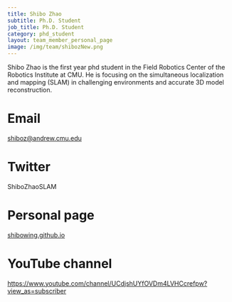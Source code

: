 ```yaml
---
title: Shibo Zhao
subtitle: Ph.D. Student
job_title: Ph.D. Student
category: phd_student
layout: team_member_personal_page
image: /img/team/shibozNew.png
---
```


Shibo Zhao is the first year phd student in the Field Robotics Center of the Robotics Institute at CMU. 
He is focusing on the simultaneous localization and mapping (SLAM) in challenging environments and accurate 3D model reconstruction.

# Email #
shiboz@andrew.cmu.edu

# Twitter #
ShiboZhaoSLAM
# Personal page #
<a href="https://shibowing.github.io" target="_blank">shibowing.github.io</a>

# YouTube channel #
<a href="https://www.youtube.com/channel/UCdjshUYfOVDm4LVHCcrefpw?view_as=subscriber" target="_blank">https://www.youtube.com/channel/UCdjshUYfOVDm4LVHCcrefpw?view_as=subscriber</a> 

